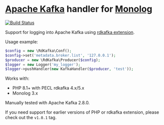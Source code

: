 # [Apache Kafka](https://kafka.apache.org/) handler for [Monolog](https://github.com/Seldaek/monolog)

[![Build Status](https://api.travis-ci.com/kozlice/monolog-kafka.svg?branch=master)](https://travis-ci.org/kozlice/monolog-kafka)

Support for logging into Apache Kafka using [rdkafka extension](https://github.com/arnaud-lb/php-rdkafka).

Usage example:

```php
$config = new \RdKafka\Conf();
$config->set('metadata.broker.list', '127.0.0.1');
$producer = new \RdKafka\Producer($config);
$logger = new Logger('my_logger');
$logger->pushHandler(new KafkaHandler($producer, 'test'));
```

Works with:
- PHP 8.1+ with PECL rdkafka 4.x/5.x
- Monolog 3.x

Manually tested with Apache Kafka 2.8.0.

If you need support for earlier versions of PHP or rdkafka extension, please
check out the `v1.0.1` tag.
